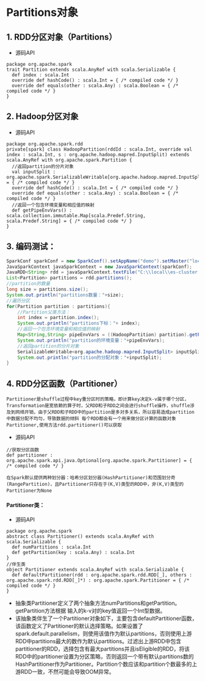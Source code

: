 # Partitions对象
## 1. RDD分区对象（Partitions）
* 源码API
```
package org.apache.spark
trait Partition extends scala.AnyRef with scala.Serializable {
  def index : scala.Int
  override def hashCode() : scala.Int = { /* compiled code */ }
  override def equals(other : scala.Any) : scala.Boolean = { /* compiled code */ }
}
```
## 2. Hadoop分区对象
* 源码API
```
package org.apache.spark.rdd
private[spark] class HadoopPartition(rddId : scala.Int, override val index : scala.Int, s : org.apache.hadoop.mapred.InputSplit) extends scala.AnyRef with org.apache.spark.Partition {
  //返回partition的分片对象
  val inputSplit : org.apache.spark.SerializableWritable[org.apache.hadoop.mapred.InputSplit] = { /* compiled code */ }
  override def hashCode() : scala.Int = { /* compiled code */ }
  override def equals(other : scala.Any) : scala.Boolean = { /* compiled code */ }
  //返回一个包含环境变量和相应值的映射
  def getPipeEnvVars() : scala.collection.immutable.Map[scala.Predef.String, scala.Predef.String] = { /* compiled code */ }
}
```
## 3. 编码测试：
```java
SparkConf sparkConf = new SparkConf().setAppName("demo").setMaster("local").set("spark.executor.memory", "1g");
JavaSparkContext javaSparkContext = new JavaSparkContext(sparkConf);
JavaRDD<String> rdd = javaSparkContext.textFile("C:\\local\\es-cluster.log");
List<Partition> partitions = rdd.partitions();
//partition的数量
long size = partitions.size();
System.out.println("partitions数量："+size);
//遍历分区
for(Partition partition : partitions){
    //Partition父类方法：
    int index = partition.index();
    System.out.println("partitions下标："+ index);
    //返回一个包含环境变量和相应值的映射
    Map<String,String> pipeEnvVars = ((HadoopPartition) partition).getPipeEnvVars();
    System.out.println("partition的环境变量："+pipeEnvVars);
    //返回partition的分片对象
    SerializableWritable<org.apache.hadoop.mapred.InputSplit> inputSplit = ((HadoopPartition) partition).inputSplit();
    System.out.println("partition的分配对象："+inputSplit);
}
```
## 4. RDD分区函数（Partitioner）
` Partitioner是shuffle过程中key重分区时的策略，即计算key决定k-v属于哪个分区，Transformation是宽依赖的算子时，父RDD和子RDD之间会进行shuffle操作，shuffle涉及到网络开销，由于父RDD和子RDD中的partition是多对多关系，所以容易造成partition中数据分配不均匀，导致数据的倾斜
每个RDD都会有一个用来做分区计算的函数对象Partitioner,使用方法rdd.partitioner()可以获取 `
* 源码API
```
//获取分区函数
def partitioner : org.apache.spark.api.java.Optional[org.apache.spark.Partitioner] = { /* compiled code */ }
```
`在Spark默认提供两种划分器：哈希分区划分器(HashPartitioner)和范围划分奇(RangePartition)，且Partitioner只存在于(K,V)类型的RDD中，非(K,V)类型的Partitioner为None`
#### Partitioner类：
* 源码API
```
package org.apache.spark
abstract class Partitioner() extends scala.AnyRef with scala.Serializable {
  def numPartitions : scala.Int
  def getPartition(key : scala.Any) : scala.Int
}
//伴生类
object Partitioner extends scala.AnyRef with scala.Serializable {
  def defaultPartitioner(rdd : org.apache.spark.rdd.RDD[_], others : org.apache.spark.rdd.RDD[_]*) : org.apache.spark.Partitioner = { /* compiled code */ }
}
```
* 抽象类Partitioner定义了两个抽象方法numPartitions和getPartition。getPartition方法根据 输入的k-v对的key值返回一个Int型数据。
* 该抽象类伴生了一个Partitioner对象如下，主要包含defaultPartitioner函数，该函数定义了Partitioner的默认选择策略。如果设置了spark.default.parallelism，则使用该值作为默认partitions，否则使用上游RDD中partitions最大的数作为默认partitions。过滤出上游RDD中包含partitioner的RDD，选择包含有最大partitions并且isEligible的RDD，将该RDD中的partitioner设置为分区策略，否则返回一个带有默认partitions数的HashPartitioner作为Partitioner。Partition个数应该和partition个数最多的上游RDD一致，不然可能会导致OOM异常。
